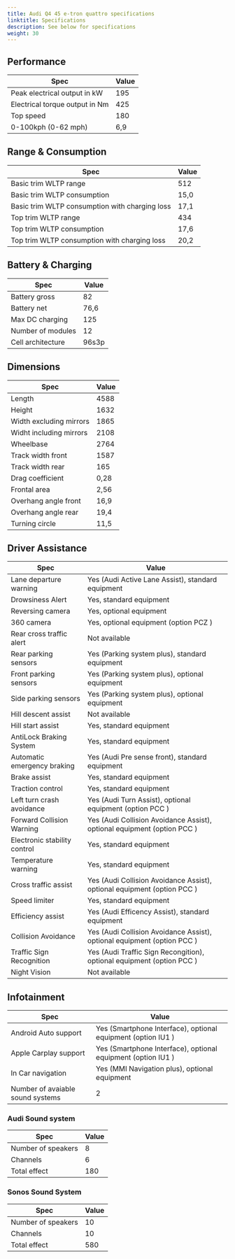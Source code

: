 ```yaml
---
title: Audi Q4 45 e-tron quattro specifications
linktitle: Specifications
description: See below for specifications
weight: 30
---
```


## Performance
|Spec|Value|
|----|-----|
|Peak electrical output in kW|195|
|Electrical torque output in Nm|425|
|Top speed|180|
|0-100kph (0-62 mph)|6,9|



## Range & Consumption
|Spec|Value|
|----|-----|
|Basic trim WLTP range|512|
|Basic trim WLTP consumption|15,0|
|Basic trim WLTP consumption with charging loss|17,1|
|Top trim WLTP range|434|
|Top trim WLTP consumption|17,6|
|Top trim WLTP consumption with charging loss|20,2|



## Battery & Charging
|Spec|Value|
|----|-----|
|Battery gross|82|
|Battery net|76,6|
|Max DC charging|125|
|Number of modules|12|
|Cell architecture|96s3p|



## Dimensions
|Spec|Value|
|----|-----|
|Length|4588|
|Height|1632|
|Width excluding mirrors|1865|
|Widht including mirrors|2108|
|Wheelbase|2764|
|Track width front|1587|
|Track width rear|165|
|Drag coefficient|0,28|
|Frontal area|2,56|
|Overhang angle front|16,9|
|Overhang angle rear|19,4|
|Turning circle|11,5|

## Driver Assistance
|Spec|Value|
|----|-----|
|Lane departure warning|Yes (Audi Active Lane Assist), standard equipment|
|Drowsiness Alert|Yes, standard equipment|
|Reversing camera|Yes, optional equipment|
|360 camera|Yes, optional equipment (option PCZ )|
|Rear cross traffic alert|Not available|
|Rear parking sensors|Yes (Parking system plus), standard equipment|
|Front parking sensors|Yes (Parking system plus), optional equipment|
|Side parking sensors|Yes (Parking system plus), optional equipment|
|Hill descent assist|Not available|
|Hill start assist|Yes, standard equipment|
|AntiLock Braking System|Yes, standard equipment|
|Automatic emergency braking|Yes (Audi Pre sense front), standard equipment|
|Brake assist|Yes, standard equipment|
|Traction control|Yes, standard equipment|
|Left turn crash avoidance|Yes (Audi Turn Assist), optional equipment (option PCC )|
|Forward Collision Warning|Yes (Audi Collision Avoidance Assist), optional equipment (option PCC )|
|Electronic stability control|Yes, standard equipment|
|Temperature warning|Yes, standard equipment|
|Cross traffic assist|Yes (Audi Collision Avoidance Assist), optional equipment (option PCC )|
|Speed limiter|Yes, standard equipment|
|Efficiency assist|Yes (Audi Efficency Assist), standard equipment|
|Collision Avoidance|Yes (Audi Collision Avoidance Assist), optional equipment (option PCC )|
|Traffic Sign Recognition|Yes (Audi Traffic Sign Recongition), optional equipment (option PCC )|
|Night Vision|Not available|

## Infotainment
|Spec|Value|
|----|-----|
|Android Auto support|Yes (Smartphone Interface), optional equipment (option IU1 )|
|Apple Carplay support|Yes (Smartphone Interface), optional equipment (option IU1 )|
|In Car navigation|Yes (MMI Navigation plus), optional equipment|
|Number of avaiable sound systems|2|

### Audi Sound system
|Spec|Value|
|----|-----|
|Number of speakers|8|
|Channels|6|
|Total effect|180|

### Sonos Sound System
|Spec|Value|
|----|-----|
|Number of speakers|10|
|Channels|10|
|Total effect|580|
